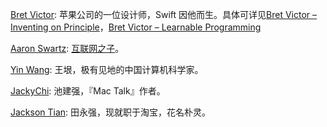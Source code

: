 [Bret Victor][1]: 苹果公司的一位设计师，Swift 因他而生。具体可详见[Bret Victor – Inventing on Principle][4]，[Bret Victor – Learnable Programming][5]

[Aaron Swartz][2]: [互联网之子][3]。

[Yin Wang][6]: 王垠，极有见地的中国计算机科学家。

[JackyChi][7]: 池建强，『Mac Talk』作者。

[Jackson Tian][8]: 田永强，现就职于淘宝，花名朴灵。

[1]: https://github.com/worrydream
[2]: https://github.com/aaronsw
[3]: http://coolshell.cn/articles/11928.html
[4]: http://coolshell.cn/articles/6775.html
[5]: http://coolshell.cn/articles/8387.html
[6]: https://github.com/yinwang0
[7]: https://github.com/jackychi
[8]: https://github.com/JacksonTian
